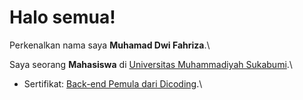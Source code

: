 # Halo semua! 

Perkenalkan nama saya **Muhamad Dwi Fahriza**.\

Saya seorang **Mahasiswa** di [Universitas Muhammadiyah Sukabumi](https://ummi.ac.id/).\

- Sertifikat:
[Back-end Pemula dari Dicoding](https://www.dicoding.com/certificates/4EXGYGO6DXRL).\
